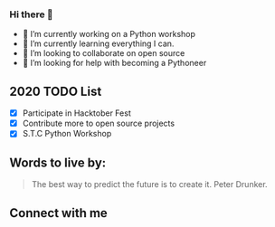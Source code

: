 ### Hi there 👋

- 🔭 I’m currently working on a Python workshop
- 🌱 I’m currently learning everything I can.
- 👯 I’m looking to collaborate on open source
- 🤔 I’m looking for help with becoming a Pythoneer


## 2020 TODO List
- [x] Participate in Hacktober Fest
- [x] Contribute more to open source projects
- [x] S.T.C Python Workshop

## Words to live by:
>The best way to predict the future is to create it.
Peter Drunker.

## Connect with me
<i class="ri-linkedin-fill"></i>
<!--
**JustNunuz/JustNunuz** is a ✨ _special_ ✨ repository because its `README.md` (this file) appears on your GitHub profile.





Here are some ideas to get you started:


-->

